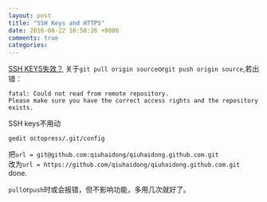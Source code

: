```yaml
---
layout: post
title: "SSH Keys and HTTPS"
date: 2016-08-22 16:58:26 +0800
comments: true
categories: 
---
```

[SSH KEYS失效？](https://help.github.com/articles/securing-your-github-pages-site-with-https/)
关于`git pull origin source`or`git push origin source`,若出错：  

    fatal: Could not read from remote repository. 
    Please make sure you have the correct access rights and the repository exists.

SSH keys不用动  

    gedit octopress/.git/config

把`url = git@github.com:qiuhaidong/qiuhaidong.github.com.git`  
改为`url = https://github.com/qiuhaidong/qiuhaidong.github.com.git`  
done.  

`pull`or`push`时或会报错，但不影响功能，多用几次就好了。
